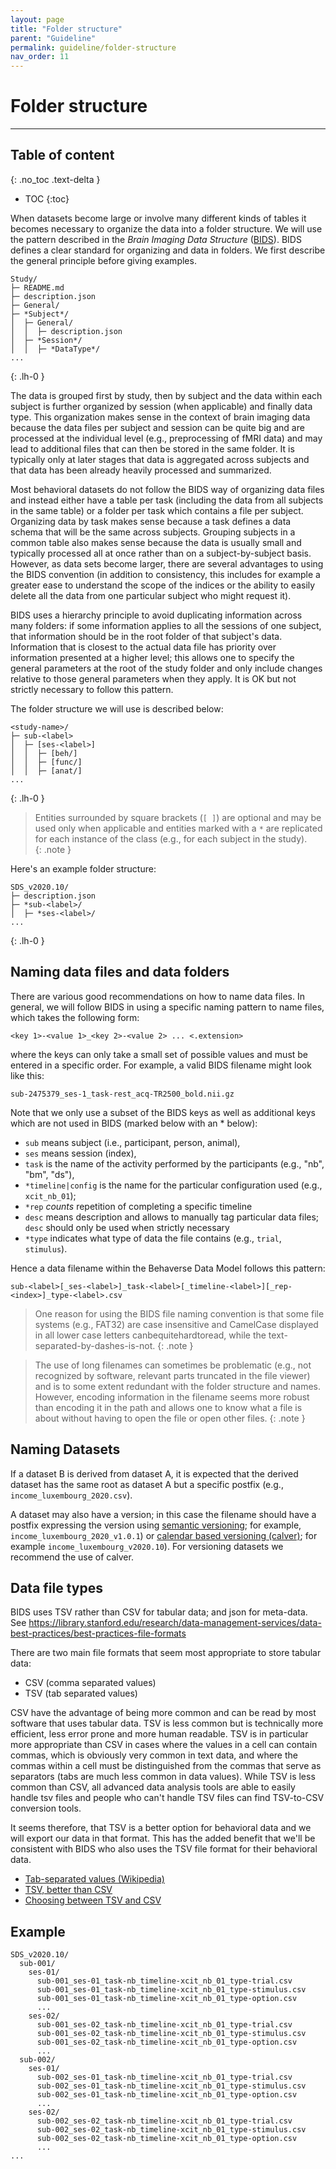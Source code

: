 ```yaml
---
layout: page
title: "Folder structure"
parent: "Guideline"
permalink: guideline/folder-structure
nav_order: 11
---
```


# Folder structure

<hr />

## Table of content
{: .no_toc .text-delta }
- TOC
{:toc}

When datasets become large or involve many different kinds of tables it becomes necessary to organize the data into a folder structure. We will use the pattern described in the *Brain Imaging Data Structure* ([BIDS]( https://bids.neuroimaging.io)). BIDS defines a clear standard for organizing and data in folders. We first describe the general principle before giving examples.

```
Study/
├─ README.md
├─ description.json
├─ General/
├─ *Subject*/
│  ├─ General/
│  │  ├─ description.json
│  ├─ *Session*/
│  │  ├─ *DataType*/
...
```
{: .lh-0 }

The data is grouped first by study, then by subject and the data within each subject is further organized by session (when applicable) and finally data type. This organization makes sense in the context of brain imaging data because the data files per subject and session can be quite big and are processed at the individual level (e.g., preprocessing of fMRI data) and may lead to additional files that can then be stored in the same folder. It is typically only at later stages that data is aggregated across subjects and that data has been already heavily processed and summarized.

Most behavioral datasets do not follow the BIDS way of organizing data files and instead either have a table per task (including the data from all subjects in the same table) or a folder per task which contains a file per subject. Organizing data by task makes sense because a task defines a data schema that will be the same across subjects. Grouping subjects in a common table also makes sense because the data is usually small and typically processed all at once rather than on a subject-by-subject basis. However, as data sets become larger, there are several advantages to using the BIDS convention (in addition to consistency, this includes for example a greater ease to understand the scope of the indices or the ability to easily delete all the data from one particular subject who might request it). 


BIDS uses a hierarchy principle to avoid duplicating information across many folders: if some information applies to all the sessions of one subject, that information should be in the root folder of that subject's data. Information that is closest to the actual data file has priority over information presented at a higher level; this allows one to specify the general parameters at the root of the study folder and only include changes relative to those general parameters when they apply. It is OK but not strictly necessary to follow this pattern.

The folder structure we will use is described below:

```
<study-name>/
├─ sub-<label>
│  ├─ [ses-<label>]
│  │  ├─ [beh/]
│  │  ├─ [func/]
│  │  ├─ [anat/]
...
```
{: .lh-0 }

> Entities surrounded by square brackets (`[ ]`) are optional and may be used only when applicable and entities marked with a `*` are replicated for each instance of the class (e.g., for each subject in the study).  
{: .note }

Here's an example folder structure:

```
SDS_v2020.10/
├─ description.json
├─ *sub-<label>/
│  ├─ *ses-<label>/
...
```
{: .lh-0 }


## Naming data files and data folders

There are various good recommendations on how to name data files. In general, we will follow BIDS in using a specific naming pattern to name files, which takes the following form:


```
<key 1>-<value 1>_<key 2>-<value 2> ... <.extension>
```

where the keys can only take a small set of possible values and must be entered in a specific order. For example, a valid BIDS filename might look like this:

```
sub-2475379_ses-1_task-rest_acq-TR2500_bold.nii.gz
```

Note that we only use a subset of the BIDS keys as well as additional keys which are not used in BIDS (marked below with an * below):
- `sub` means subject (i.e., participant, person, animal), 
- `ses` means session (index), 
- `task` is the name of the activity performed by the participants (e.g., "nb", "bm", "ds"),
- `*timeline|config` is the name for the particular configuration used (e.g., `xcit_nb_01`);
- `*rep` *counts* repetition of completing a specific timeline
- `desc` means description and allows to manually tag particular data files; `desc` should only be used when strictly necessary
- `*type` indicates what type of data the file contains (e.g., `trial`, `stimulus`).


Hence a data filename within the Behaverse Data Model follows this pattern: 

```
sub-<label>[_ses-<label>]_task-<label>[_timeline-<label>][_rep-<index>]_type-<label>.csv
```

> One reason for using the BIDS file naming convention is that some file systems (e.g., FAT32) are case insensitive and CamelCase displayed in all lower case letters canbequitehardtoread, while the text-separated-by-dashes-is-not.
{: .note }

> The use of long filenames can sometimes be problematic (e.g., not recognized by software, relevant parts truncated in the file viewer) and is to some extent redundant with the folder structure and names. However, encoding information in the filename seems more robust than encoding it in the path and allows one to know what a file is about without having to open the file or open other files.
{: .note }


## Naming Datasets
If a dataset B is derived from dataset A, it is expected that the derived dataset has the same root as dataset A but a specific postfix (e.g., `income_luxembourg_2020.csv`). 

A dataset may also have a version; in this case the filename should have a postfix expressing the version using [semantic versioning](https://semver.org/); for example, `income_luxembourg_2020_v1.0.1`) or [calendar based versioning (calver)](https://calver.org); for example `income_luxembourg_v2020.10`). For versioning datasets we recommend the use of calver.


## Data file types

BIDS uses TSV rather than CSV for tabular data; and json for meta-data.
See https://library.stanford.edu/research/data-management-services/data-best-practices/best-practices-file-formats

There are two main file formats that seem most appropriate to store tabular data:
- CSV (comma separated values)
- TSV (tab separated values)

CSV have the advantage of being more common and can be read by most software that uses tabular data. TSV is less common but is technically more efficient, less error prone and more human readable. TSV is in particular more appropriate than CSV in cases where the values in a cell can contain commas, which is obviously very common in text data, and where the commas within a cell must be distinguished from the commas that serve as separators (tabs are much less common in data values). While TSV is less common than CSV, all advanced data analysis tools are able to easily handle tsv files and people who can't handle TSV files can find TSV-to-CSV conversion tools.

It seems therefore, that TSV is a better option for behavioral data and we will export our data in that format. This has the added benefit that we'll be consistent with BIDS who also uses the TSV file format for their behavioral data.

- [Tab-separated values (Wikipedia)](https://en.wikipedia.org/wiki/Tab-separated_values)
- [TSV, better than CSV](https://odino.org/tsv-better-than-csv/)
- [Choosing between TSV and CSV](https://stackoverflow.com/questions/11130120/-)


## Example


```
SDS_v2020.10/
  sub-001/
    ses-01/
      sub-001_ses-01_task-nb_timeline-xcit_nb_01_type-trial.csv
      sub-001_ses-01_task-nb_timeline-xcit_nb_01_type-stimulus.csv
      sub-001_ses-01_task-nb_timeline-xcit_nb_01_type-option.csv
      ...
    ses-02/
      sub-001_ses-02_task-nb_timeline-xcit_nb_01_type-trial.csv
      sub-001_ses-02_task-nb_timeline-xcit_nb_01_type-stimulus.csv
      sub-001_ses-02_task-nb_timeline-xcit_nb_01_type-option.csv
      ...
  sub-002/
    ses-01/
      sub-002_ses-01_task-nb_timeline-xcit_nb_01_type-trial.csv
      sub-002_ses-01_task-nb_timeline-xcit_nb_01_type-stimulus.csv
      sub-002_ses-01_task-nb_timeline-xcit_nb_01_type-option.csv
      ...
    ses-02/
      sub-002_ses-02_task-nb_timeline-xcit_nb_01_type-trial.csv
      sub-002_ses-02_task-nb_timeline-xcit_nb_01_type-stimulus.csv
      sub-002_ses-02_task-nb_timeline-xcit_nb_01_type-option.csv
      ...
...
```



